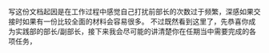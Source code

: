 写这份文档起因是在工作过程中感觉自己打扰前部长的次数过于频繁，深感如果交接时如果有一份比较全面的材料会容易很多。
不过既然看到这里了，先恭喜你成为实践部的部长/副部长，接下来我会尽可能的讲清楚你在任期当中需要完成的各项任务，